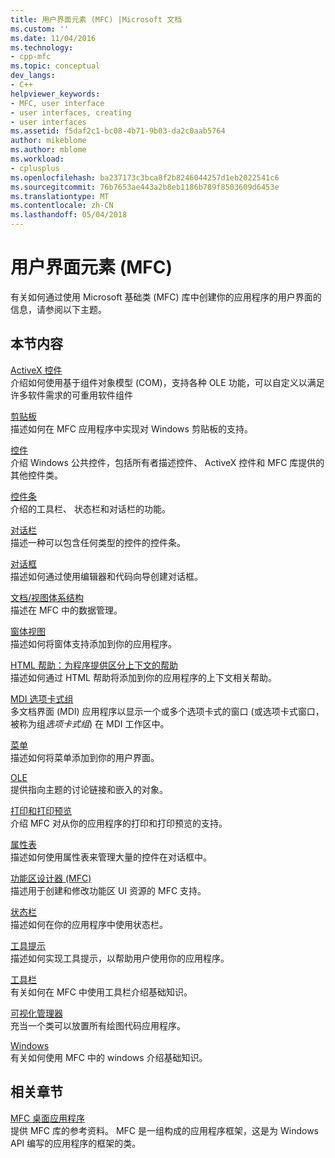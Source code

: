 ```yaml
---
title: 用户界面元素 (MFC) |Microsoft 文档
ms.custom: ''
ms.date: 11/04/2016
ms.technology:
- cpp-mfc
ms.topic: conceptual
dev_langs:
- C++
helpviewer_keywords:
- MFC, user interface
- user interfaces, creating
- user interfaces
ms.assetid: f5daf2c1-bc08-4b71-9b03-da2c0aab5764
author: mikeblome
ms.author: mblome
ms.workload:
- cplusplus
ms.openlocfilehash: ba237173c3bca8f2b8246044257d1eb2022541c6
ms.sourcegitcommit: 76b7653ae443a2b8eb1186b789f8503609d6453e
ms.translationtype: MT
ms.contentlocale: zh-CN
ms.lasthandoff: 05/04/2018
---
```

# <a name="user-interface-elements-mfc"></a>用户界面元素 (MFC)
有关如何通过使用 Microsoft 基础类 (MFC) 库中创建你的应用程序的用户界面的信息，请参阅以下主题。  
  
## <a name="in-this-section"></a>本节内容  
 [ActiveX 控件](../mfc/activex-controls.md)  
 介绍如何使用基于组件对象模型 (COM)，支持各种 OLE 功能，可以自定义以满足许多软件需求的可重用软件组件  
  
 [剪贴板](../mfc/clipboard.md)  
 描述如何在 MFC 应用程序中实现对 Windows 剪贴板的支持。  
  
 [控件](../mfc/controls-mfc.md)  
 介绍 Windows 公共控件，包括所有者描述控件、 ActiveX 控件和 MFC 库提供的其他控件类。  
  
 [控件条](../mfc/control-bars.md)  
 介绍的工具栏、 状态栏和对话栏的功能。  
  
 [对话栏](../mfc/dialog-bars.md)  
 描述一种可以包含任何类型的控件的控件条。  
  
 [对话框](../mfc/dialog-boxes.md)  
 描述如何通过使用编辑器和代码向导创建对话框。  
  
 [文档/视图体系结构](../mfc/document-view-architecture.md)  
 描述在 MFC 中的数据管理。  
  
 [窗体视图](../mfc/form-views-mfc.md)  
 描述如何将窗体支持添加到你的应用程序。  
  
 [HTML 帮助：为程序提供区分上下文的帮助](../mfc/html-help-context-sensitive-help-for-your-programs.md)  
 描述如何通过 HTML 帮助将添加到你的应用程序的上下文相关帮助。  
  
 [MDI 选项卡式组](../mfc/mdi-tabbed-groups.md)  
 多文档界面 (MDI) 应用程序以显示一个或多个选项卡式的窗口 (或选项卡式窗口，被称为组*选项卡式组*) 在 MDI 工作区中。  
  
 [菜单](../mfc/menus-mfc.md)  
 描述如何将菜单添加到你的用户界面。  
  
 [OLE](../mfc/ole-mfc.md)  
 提供指向主题的讨论链接和嵌入的对象。  
  
 [打印和打印预览](../mfc/printing-and-print-preview.md)  
 介绍 MFC 对从你的应用程序的打印和打印预览的支持。  
  
 [属性表](../mfc/property-sheets-mfc.md)  
 描述如何使用属性表来管理大量的控件在对话框中。  
  
 [功能区设计器 (MFC)](../mfc/ribbon-designer-mfc.md)  
 描述用于创建和修改功能区 UI 资源的 MFC 支持。  
  
 [状态栏](../mfc/status-bars.md)  
 描述如何在你的应用程序中使用状态栏。  
  
 [工具提示](../mfc/tool-tips.md)  
 描述如何实现工具提示，以帮助用户使用你的应用程序。  
  
 [工具栏](../mfc/toolbars.md)  
 有关如何在 MFC 中使用工具栏介绍基础知识。  
  
 [可视化管理器](../mfc/visualization-manager.md)  
 充当一个类可以放置所有绘图代码应用程序。  
  
 [Windows](../mfc/windows.md)  
 有关如何使用 MFC 中的 windows 介绍基础知识。  
  
## <a name="related-sections"></a>相关章节  
 [MFC 桌面应用程序](../mfc/mfc-desktop-applications.md)  
 提供 MFC 库的参考资料。 MFC 是一组构成的应用程序框架，这是为 Windows API 编写的应用程序的框架的类。

